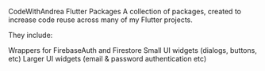 CodeWithAndrea Flutter Packages
A collection of packages, created to increase code reuse across many of my Flutter projects.

They include:

Wrappers for FirebaseAuth and Firestore
Small UI widgets (dialogs, buttons, etc)
Larger UI widgets (email & password authentication etc)
